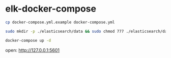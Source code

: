 # elk-docker-compose

```bash
cp docker-compose.yml.example docker-compose.yml

sudo mkdir -p ./elasticsearch/data && sudo chmod 777 ./elasticsearch/data

docker-compose up -d
```

open: http://127.0.0.1:5601